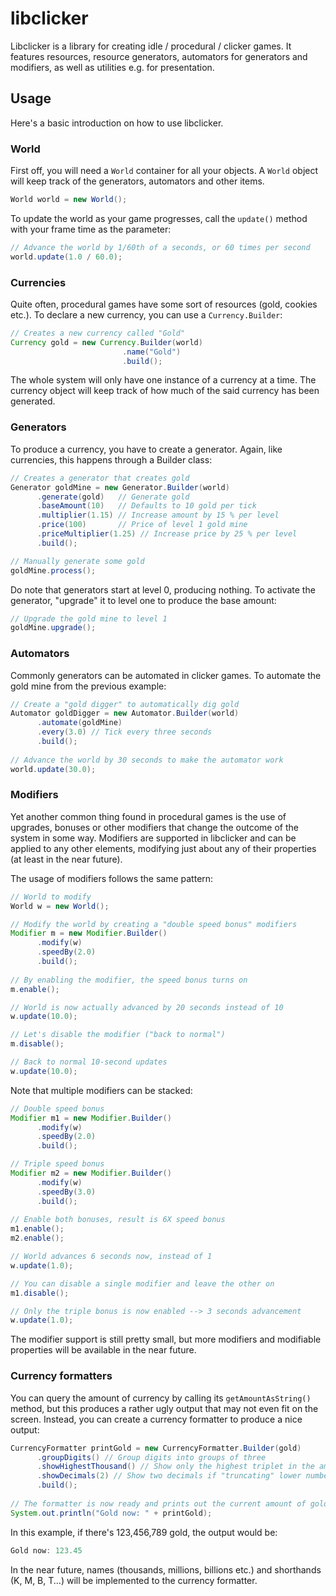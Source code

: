 # libclicker
Libclicker is a library for creating idle / procedural / clicker games.
It features resources, resource generators, automators for generators and
modifiers, as well as utilities e.g. for presentation.

## Usage

Here's a basic introduction on how to use libclicker.

### World

First off, you will need a `World` container for all your objects.
A `World` object will keep track of the generators, automators and other
items.

```java
World world = new World();
```

To update the world as your game progresses, call the `update()` method
with your frame time as the parameter:

```java
// Advance the world by 1/60th of a seconds, or 60 times per second
world.update(1.0 / 60.0);
```
### Currencies

Quite often, procedural games have some sort of resources (gold, cookies etc.).
To declare a new currency, you can use a `Currency.Builder`:

```java
// Creates a new currency called "Gold"
Currency gold = new Currency.Builder(world)
                         .name("Gold")
                         .build();
```

The whole system will only have one instance of a currency at a time. The
currency object will keep track of how much of the said currency has been
generated.

### Generators

To produce a currency, you have to create a generator. Again, like currencies,
this happens through a Builder class:

```java
// Creates a generator that creates gold
Generator goldMine = new Generator.Builder(world)
      .generate(gold)   // Generate gold
      .baseAmount(10)   // Defaults to 10 gold per tick
      .multiplier(1.15) // Increase amount by 15 % per level
      .price(100)       // Price of level 1 gold mine
      .priceMultiplier(1.25) // Increase price by 25 % per level
      .build();

// Manually generate some gold
goldMine.process();
```

Do note that generators start at level 0, producing nothing. To activate the
generator, "upgrade" it to level one to produce the base amount:

```java
// Upgrade the gold mine to level 1
goldMine.upgrade();
```

### Automators

Commonly generators can be automated in clicker games. To automate the gold mine
from the previous example:

```java
// Create a "gold digger" to automatically dig gold
Automator goldDigger = new Automator.Builder(world)
      .automate(goldMine)
      .every(3.0) // Tick every three seconds
      .build();
      
// Advance the world by 30 seconds to make the automator work
world.update(30.0);
```

### Modifiers

Yet another common thing found in procedural games is the use of upgrades, bonuses
or other modifiers that change the outcome of the system in some way. Modifiers
are supported in libclicker and can be applied to any other elements, modifying
just about any of their properties (at least in the near future).

The usage of modifiers follows the same pattern:

```java
// World to modify
World w = new World();

// Modify the world by creating a "double speed bonus" modifiers
Modifier m = new Modifier.Builder()
      .modify(w)
      .speedBy(2.0)
      .build();
      
// By enabling the modifier, the speed bonus turns on
m.enable();

// World is now actually advanced by 20 seconds instead of 10
w.update(10.0);

// Let's disable the modifier ("back to normal")
m.disable();

// Back to normal 10-second updates
w.update(10.0);
```

Note that multiple modifiers can be stacked:

```java
// Double speed bonus
Modifier m1 = new Modifier.Builder()
      .modify(w)
      .speedBy(2.0)
      .build();

// Triple speed bonus
Modifier m2 = new Modifier.Builder()
      .modify(w)
      .speedBy(3.0)
      .build();
      
// Enable both bonuses, result is 6X speed bonus
m1.enable();
m2.enable();

// World advances 6 seconds now, instead of 1
w.update(1.0);

// You can disable a single modifier and leave the other on
m1.disable();

// Only the triple bonus is now enabled --> 3 seconds advancement
w.update(1.0);
```

The modifier support is still pretty small, but more modifiers and
modifiable properties will be available in the near future.
### Currency formatters

You can query the amount of currency by calling its `getAmountAsString()` method, but
this produces a rather ugly output that may not even fit on the screen.
Instead, you can create a currency formatter to produce a nice output:

```java
CurrencyFormatter printGold = new CurrencyFormatter.Builder(gold)
      .groupDigits() // Group digits into groups of three
      .showHighestThousand() // Show only the highest triplet in the amount
      .showDecimals(2) // Show two decimals if "truncating" lower numbers
      .build();
      
// The formatter is now ready and prints out the current amount of gold
System.out.println("Gold now: " + printGold);
```

In this example, if there's 123,456,789 gold, the output would be:

```java
Gold now: 123.45
```

In the near future, names (thousands, millions, billions etc.) and shorthands
(K, M, B, T...) will be implemented to the currency formatter.